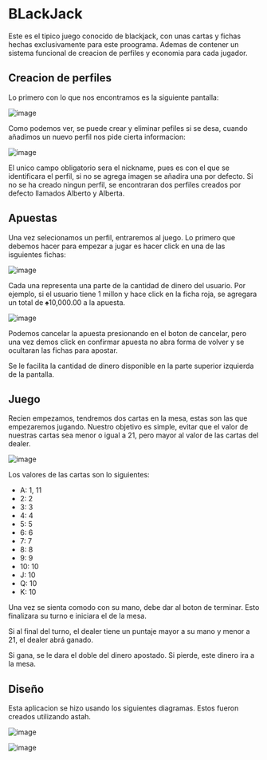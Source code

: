 # BLackJack
Este es el tipico juego conocido de blackjack, con unas cartas y fichas hechas exclusivamente para este proograma. Ademas de contener un sistema funcional de creacion de 
perfiles y economia para cada jugador.

## Creacion de perfiles

Lo primero con lo que nos encontramos es la siguiente pantalla:

![image](https://user-images.githubusercontent.com/98189066/184795312-e1b238bc-d332-4375-9d86-a8047a709122.png)

Como podemos ver, se puede crear y eliminar pefiles si se desa, cuando añadimos un nuevo perfil nos pide cierta informacion:

![image](https://user-images.githubusercontent.com/98189066/184795396-fbe6bc89-a172-4947-b407-a8c85d8d378f.png)

El unico campo obligatorio sera el nickname, pues es con el que se identificara el perfil, si no se agrega imagen se añadira una por defecto. Si no se ha creado ningun 
perfil, se encontraran dos perfiles creados por defecto llamados Alberto y Alberta.

## Apuestas

Una vez selecionamos un perfil, entraremos al juego. Lo primero que debemos hacer para empezar a jugar es hacer click en una de las isguientes fichas:

![image](https://user-images.githubusercontent.com/98189066/184795662-562fb212-40c2-4f09-8e9b-55b0c3966654.png)

Cada una representa una parte de la cantidad de dinero del usuario. Por ejemplo, si el usuario tiene 1 millon y hace click en la ficha roja, se agregara un total de
♠10,000.00 a la apuesta.

![image](https://user-images.githubusercontent.com/98189066/184795918-de2b1927-3c50-4373-8cc8-f38dceeb40bf.png)

Podemos cancelar la apuesta presionando en el boton de cancelar, pero una vez demos click en confirmar apuesta no abra forma de volver y se ocultaran las fichas para
apostar.

Se le facilita la cantidad de dinero disponible en la parte superior izquierda de la pantalla.

## Juego
Recien empezamos, tendremos dos cartas en la mesa, estas son las que empezaremos jugando. Nuestro objetivo es simple, evitar que el valor de nuestras cartas sea menor o igual a 21, pero mayor al valor de las cartas del dealer.

![image](https://user-images.githubusercontent.com/98189066/184796233-01a8ac6a-ebea-4070-848d-1a722a00c690.png)

Los valores de las cartas son lo siguientes:
- A: 1, 11
- 2: 2
- 3: 3
- 4: 4
- 5: 5
- 6: 6
- 7: 7
- 8: 8
- 9: 9
- 10: 10
- J: 10
- Q: 10
- K: 10

Una vez se sienta comodo con su mano, debe dar al boton de terminar. Esto finalizara su turno e iniciara el de la mesa.

Si al final del turno, el dealer tiene un puntaje mayor a su mano y menor a 21, el dealer abrá ganado.

Si gana, se le dara el doble del dinero apostado. Si pierde, este dinero ira a la mesa.

## Diseño

Esta aplicacion se hizo usando los siguientes diagramas. Estos fueron creados utilizando astah.

![image](https://user-images.githubusercontent.com/98189066/184796733-cc2e935e-77a6-4e55-8c8a-4dfe4ddc3990.png)

![image](https://user-images.githubusercontent.com/98189066/184796741-72f28a47-2bf3-410b-a5a0-ce20af4d13c9.png)
